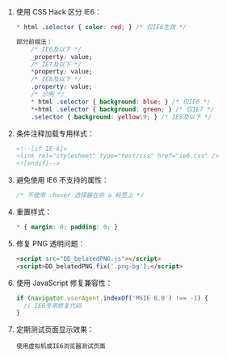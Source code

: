 
1. 使用 CSS Hack 区分 IE6：
    ```css
    * html .selector { color: red; } /* 仅IE6生效 */

    部分前缀法：
        /* IE6及以下 */
        _property: value;
        /* IE7及以下 */
        *property: value;
        /* IE8及以下 */
        .property: value;
        /* 示例 */
        * html .selector { background: blue; } /* 仅IE6 */
        *+html .selector { background: green; } /* 仅IE7 */
        .selector { background: yellow\9; } /* IE8及以下 */
    ```

2. 条件注释加载专用样式：
    ```html
    <!--[if IE 6]>
    <link rel="stylesheet" type="text/css" href="ie6.css" />
    <![endif]-->
    ```

3. 避免使用 IE6 不支持的属性：
    ```css
    /* 不使用 :hover 选择器在非 a 标签上 */
    ```

4. 重置样式：
    ```css
    * { margin: 0; padding: 0; }
    ```

5. 修复 PNG 透明问题：
    ```html
    <script src="DD_belatedPNG.js"></script>
    <script>DD_belatedPNG.fix('.png-bg');</script>
    ```

6. 使用 JavaScript 修复兼容性：
    ```javascript
    if (navigator.userAgent.indexOf('MSIE 6.0') !== -1) {
      // IE6专用修复代码
    }
    ```

7. 定期测试页面显示效果：
    ```
    使用虚拟机或IE6浏览器测试页面
    ```